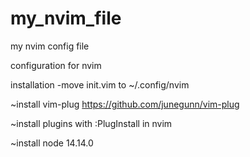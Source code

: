 # my_nvim_file
my nvim config file 


configuration for nvim 

installation 
-move init.vim to ~/.config/nvim

~install vim-plug https://github.com/junegunn/vim-plug

~install plugins with :PlugInstall in nvim

~install node 14.14.0
